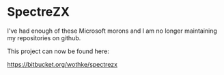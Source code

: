 # SpectreZX

I've had enough of these Microsoft morons and I am no longer maintaining
my repositories on github.

This project can now be found here:


https://bitbucket.org/wothke/spectrezx